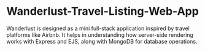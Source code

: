 # Wanderlust-Travel-Listing-Web-App
Wanderlust is designed as a mini full-stack application inspired by travel platforms like Airbnb. It helps in understanding how server-side rendering works with Express and EJS, along with MongoDB for database operations.
